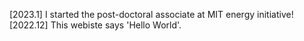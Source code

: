 [2023.1]  I started the post-doctoral associate at MIT energy initiative!
[2022.12] This webiste says 'Hello World'.
